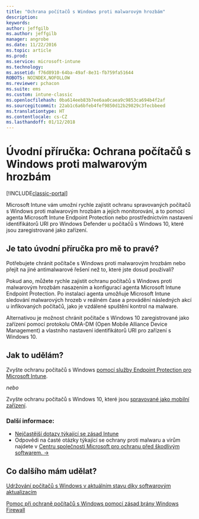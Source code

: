 ```yaml
---
title: "Ochrana počítačů s Windows proti malwarovým hrozbám"
description: 
keywords: 
author: jeffgilb
ms.author: jeffgilb
manager: angrobe
ms.date: 11/22/2016
ms.topic: article
ms.prod: 
ms.service: microsoft-intune
ms.technology: 
ms.assetid: f76d8910-64ba-49af-8e31-fb759fa51644
ROBOTS: NOINDEX,NOFOLLOW
ms.reviewer: pchacon
ms.suite: ems
ms.custom: intune-classic
ms.openlocfilehash: 0ba614eeb83b7ee6aa0caea9c9853ca694b4f2af
ms.sourcegitcommit: 22ab1c6a6bfeb4fef9850d12b29829c3fecbbeed
ms.translationtype: HT
ms.contentlocale: cs-CZ
ms.lasthandoff: 01/12/2018
---
```

# <a name="quick-start-guide-protect-windows-pcs-against-malware-threats"></a>Úvodní příručka: Ochrana počítačů s Windows proti malwarovým hrozbám

[!INCLUDE[classic-portal](../includes/classic-portal.md)]

Microsoft Intune vám umožní rychle zajistit ochranu spravovaných počítačů s Windows proti malwarovým hrozbám a jejich monitorování, a to pomocí agenta Microsoft Intune Endpoint Protection nebo prostřednictvím nastavení identifikátorů URI pro Windows Defender u počítačů s Windows 10, které jsou zaregistrované jako zařízení.

## <a name="is-this-quick-start-guide-right-for-me"></a>Je tato úvodní příručka pro mě to pravé?
Potřebujete chránit počítače s Windows proti malwarovým hrozbám nebo přejít na jiné antimalwarové řešení než to, které jste dosud používali?

Pokud ano, můžete rychle zajistit ochranu počítačů s Windows proti malwarovým hrozbám nasazením a konfigurací agenta Microsoft Intune Endpoint Protection. Po instalaci agenta umožňuje Microsoft Intune sledování malwarových hrozeb v reálném čase a provádění následných akcí u infikovaných počítačů, jako je vzdálené spuštění kontrol na malware.

Alternativou je možnost chránit počítače s Windows 10 zaregistrované jako zařízení pomocí protokolu OMA-DM (Open Mobile Alliance Device Management) a vlastního nastavení identifikátorů URI pro zařízení s Windows 10.

## <a name="how-do-i-do-it"></a>Jak to udělám?
Zvyšte ochranu počítačů s Windows [pomocí služby Endpoint Protection pro Microsoft Intune](/intune-classic/deploy-use/help-secure-windows-pcs-with-endpoint-protection-for-microsoft-intune).

*nebo*

Zvyšte ochranu počítačů s Windows 10, které jsou [spravované jako mobilní zařízení](/intune-classic/deploy-use/windows-10-policy-settings-in-microsoft-intune).


### <a name="additional-information"></a>Další informace:
- [Nejčastější dotazy týkající se zásad Intune](/intune-classic/deploy-use/manage-settings-and-features-on-your-devices-with-microsoft-intune-policies#frequently-asked-questions-about-intune-policies)
- Odpovědi na časté otázky týkající se ochrany proti malwaru a virům najdete v <a href="https://www.microsoft.com/security/portal/mmpc/" target="_blank"> Centru společnosti Microsoft pro ochranu před škodlivým softwarem. &rarr;</a>


## <a name="what-should-i-do-next"></a>Co dalšího mám udělat?
[Udržování počítačů s Windows v aktuálním stavu díky softwarovým aktualizacím](/intune-classic/deploy-use/keep-windows-pcs-up-to-date-with-software-updates-in-microsoft-intune)

[Pomoc při ochraně počítačů s Windows pomocí zásad brány Windows Firewall](/intune-classic/deploy-use/help-protect-windows-pcs-using-windows-firewall-policies-in-microsoft-intune)

